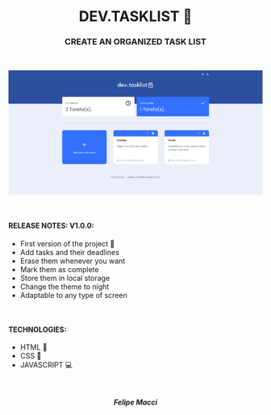 <h1 align="center">DEV.TASKLIST 📜</h1>
<h3 align="center">CREATE AN ORGANIZED TASK LIST</h3>

<br/>

<p align="center">
    <img width="800px" src="./.github/demonstration.png" alt="Demo Image">
</p>

<br />

#### RELEASE NOTES: V1.0.0:
- First version of the project 🎉
- Add tasks and their deadlines
- Erase them whenever you want
- Mark them as complete
- Store them in local storage
- Change the theme to night
- Adaptable to any type of screen

<br />

#### TECHNOLOGIES:
- HTML 📄
- CSS 🎨
- JAVASCRIPT 💻

<br />

<h5 align="center">Felipe Macci</h5>